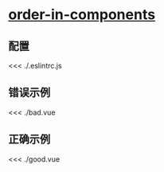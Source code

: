 
# [order-in-components](https://eslint.vuejs.org/rules/order-in-components.html)

## 配置

<<< ./.eslintrc.js

## 错误示例

<<< ./bad.vue

## 正确示例

<<< ./good.vue
        